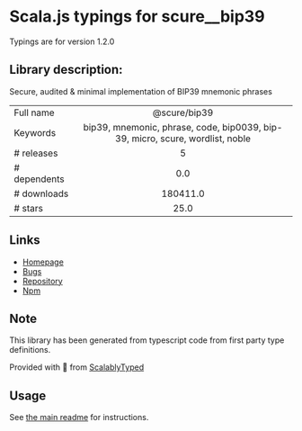 
# Scala.js typings for scure__bip39

Typings are for version 1.2.0

## Library description:
Secure, audited & minimal implementation of BIP39 mnemonic phrases

|                    |                 |
| ------------------ | :-------------: |
| Full name          | @scure/bip39 |
| Keywords           | bip39, mnemonic, phrase, code, bip0039, bip-39, micro, scure, wordlist, noble |
| # releases         | 5 |
| # dependents       | 0.0 |
| # downloads        | 180411.0 |
| # stars            | 25.0 |

## Links
- [Homepage](https://paulmillr.com/)
- [Bugs](https://github.com/paulmillr/scure-bip39/issues)
- [Repository](https://github.com/paulmillr/scure-bip39)
- [Npm](https://www.npmjs.com/package/%40scure%2Fbip39)
    


## Note
This library has been generated from typescript code from first party type definitions.

Provided with :purple_heart: from [ScalablyTyped](https://github.com/oyvindberg/ScalablyTyped)

## Usage
See [the main readme](../../readme.md) for instructions.


